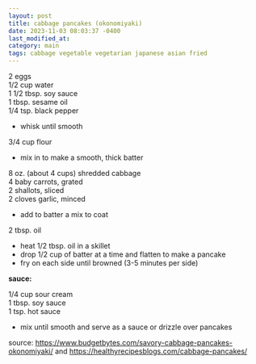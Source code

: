 ```yaml
---
layout: post
title: cabbage pancakes (okonomiyaki)
date: 2023-11-03 08:03:37 -0400
last_modified_at: 
category: main
tags: cabbage vegetable vegetarian japanese asian fried
---
```


2 eggs  
1/2 cup water  
1 1/2 tbsp. soy sauce  
1 tbsp. sesame oil  
1/4 tsp. black pepper  
* whisk until smooth

3/4 cup flour  
* mix in to make a smooth, thick batter

8 oz. (about 4 cups) shredded cabbage  
4 baby carrots, grated  
2 shallots, sliced  
2 cloves garlic, minced  
* add to batter a mix to coat

2 tbsp. oil  
* heat 1/2 tbsp. oil in a skillet
* drop 1/2 cup of batter at a time and flatten to make a pancake
* fry on each side until browned (3-5 minutes per side)

**sauce:**

1/4 cup sour cream  
1 tbsp. soy sauce  
1 tsp. hot sauce  
* mix until smooth and serve as a sauce or drizzle over pancakes

source: <https://www.budgetbytes.com/savory-cabbage-pancakes-okonomiyaki/> and
        <https://healthyrecipesblogs.com/cabbage-pancakes/>
